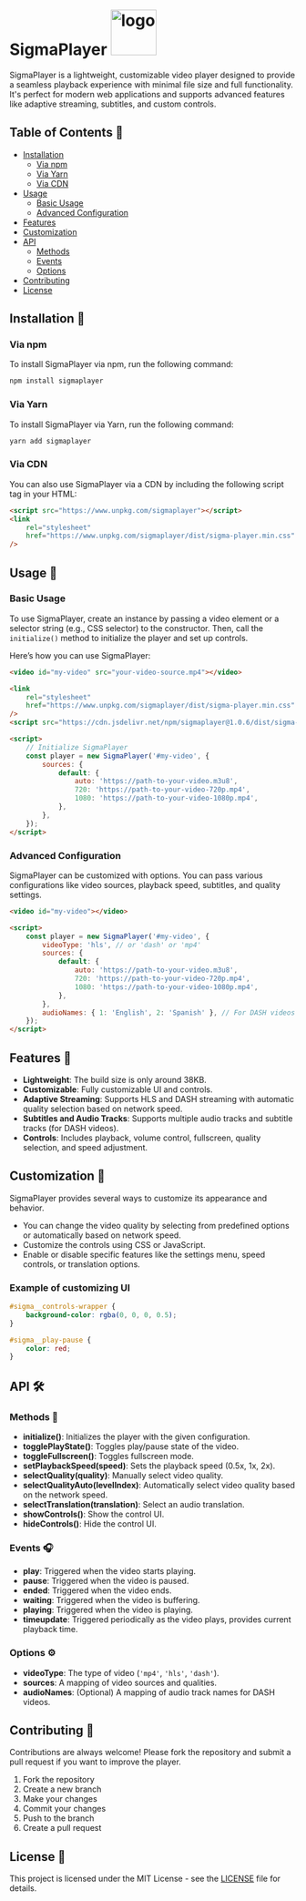# SigmaPlayer  <img src="https://github.com/user-attachments/assets/7bb08681-bc07-4347-9fbc-d57e196055b6" alt="logo" width="80"/>



SigmaPlayer is a lightweight, customizable video player designed to provide a seamless playback experience with minimal file size and full functionality. It's perfect for modern web applications and supports advanced features like adaptive streaming, subtitles, and custom controls.

## Table of Contents 📑

-   [Installation](#installation)
    -   [Via npm](#via-npm)
    -   [Via Yarn](#via-yarn)
    -   [Via CDN](#via-cdn)
-   [Usage](#usage)
    -   [Basic Usage](#basic-usage)
    -   [Advanced Configuration](#advanced-configuration)
-   [Features](#features)
-   [Customization](#customization)
-   [API](#api)
    -   [Methods](#methods)
    -   [Events](#events)
    -   [Options](#options)
-   [Contributing](#contributing)
-   [License](#license)

## Installation 🚀

### Via npm

To install SigmaPlayer via npm, run the following command:

```bash
npm install sigmaplayer
```

### Via Yarn

To install SigmaPlayer via Yarn, run the following command:

```bash
yarn add sigmaplayer
```

### Via CDN

You can also use SigmaPlayer via a CDN by including the following script tag in your HTML:

```html
<script src="https://www.unpkg.com/sigmaplayer"></script>
<link
    rel="stylesheet"
    href="https://www.unpkg.com/sigmaplayer/dist/sigma-player.min.css"
/>
```

## Usage 📄

### Basic Usage

To use SigmaPlayer, create an instance by passing a video element or a selector string (e.g., CSS selector) to the constructor. Then, call the `initialize()` method to initialize the player and set up controls.

Here’s how you can use SigmaPlayer:

```html
<video id="my-video" src="your-video-source.mp4"></video>

<link
    rel="stylesheet"
    href="https://www.unpkg.com/sigmaplayer/dist/sigma-player.min.css"
/>
<script src="https://cdn.jsdelivr.net/npm/sigmaplayer@1.0.6/dist/sigma-player.min.js"></script>

<script>
    // Initialize SigmaPlayer
    const player = new SigmaPlayer('#my-video', {
        sources: {
            default: {
                auto: 'https://path-to-your-video.m3u8',
                720: 'https://path-to-your-video-720p.mp4',
                1080: 'https://path-to-your-video-1080p.mp4',
            },
        },
    });
</script>
```

### Advanced Configuration

SigmaPlayer can be customized with options. You can pass various configurations like video sources, playback speed, subtitles, and quality settings.

```html
<video id="my-video"></video>

<script>
    const player = new SigmaPlayer('#my-video', {
        videoType: 'hls', // or 'dash' or 'mp4'
        sources: {
            default: {
                auto: 'https://path-to-your-video.m3u8',
                720: 'https://path-to-your-video-720p.mp4',
                1080: 'https://path-to-your-video-1080p.mp4',
            },
        },
        audioNames: { 1: 'English', 2: 'Spanish' }, // For DASH videos with multiple audio tracks
    });
</script>
```

## Features 🌟

-   **Lightweight**: The build size is only around 38KB.
-   **Customizable**: Fully customizable UI and controls.
-   **Adaptive Streaming**: Supports HLS and DASH streaming with automatic quality selection based on network speed.
-   **Subtitles and Audio Tracks**: Supports multiple audio tracks and subtitle tracks (for DASH videos).
-   **Controls**: Includes playback, volume control, fullscreen, quality selection, and speed adjustment.

## Customization 🎨

SigmaPlayer provides several ways to customize its appearance and behavior.

-   You can change the video quality by selecting from predefined options or automatically based on network speed.
-   Customize the controls using CSS or JavaScript.
-   Enable or disable specific features like the settings menu, speed controls, or translation options.

### Example of customizing UI

```css
#sigma__controls-wrapper {
    background-color: rgba(0, 0, 0, 0.5);
}

#sigma__play-pause {
    color: red;
}
```

## API 🛠️

### Methods 📡

-   **initialize()**: Initializes the player with the given configuration.
-   **togglePlayState()**: Toggles play/pause state of the video.
-   **toggleFullscreen()**: Toggles fullscreen mode.
-   **setPlaybackSpeed(speed)**: Sets the playback speed (0.5x, 1x, 2x).
-   **selectQuality(quality)**: Manually select video quality.
-   **selectQualityAuto(levelIndex)**: Automatically select video quality based on the network speed.
-   **selectTranslation(translation)**: Select an audio translation.
-   **showControls()**: Show the control UI.
-   **hideControls()**: Hide the control UI.

### Events 🎧

-   **play**: Triggered when the video starts playing.
-   **pause**: Triggered when the video is paused.
-   **ended**: Triggered when the video ends.
-   **waiting**: Triggered when the video is buffering.
-   **playing**: Triggered when the video is playing.
-   **timeupdate**: Triggered periodically as the video plays, provides current playback time.

### Options ⚙️

-   **videoType**: The type of video (`'mp4'`, `'hls'`, `'dash'`).
-   **sources**: A mapping of video sources and qualities.
-   **audioNames**: (Optional) A mapping of audio track names for DASH videos.

## Contributing 🤝

Contributions are always welcome! Please fork the repository and submit a pull request if you want to improve the player.

1. Fork the repository
2. Create a new branch
3. Make your changes
4. Commit your changes
5. Push to the branch
6. Create a pull request

## License 📜

This project is licensed under the MIT License - see the [LICENSE](LICENSE) file for details.
